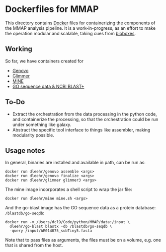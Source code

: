 Dockerfiles for MMAP
====================

This directory contains [Docker](http://docker.com) files for containerizing the components of the MMAP analysis pipeline. It is a work-in-progress, as an effort to make the operation modular and scalable, taking cues from [bioboxes](https://github.com/bioboxes).

Working
-------

So far, we have containers created for

- [Genovo](genovo)
- [Glimmer](glimmer)
- [MINE](mine)
- [GO sequence data & NCBI BLAST+](go-blast)

To-Do
-----

- Extract the orchestration from the data processing in the python code, and containerize the processing, so that the orchestration could be run under something like galaxy.
- Abstract the specific tool interface to things like assembler, making modularity possible.

Usage notes
-----------

In general, binaries are installed and available in path, can be run as:

    docker run dleehr/genovo assemble <args>
    docker run dleehr/genovo finalize <args>
    docker run dleehr/glimmer glimmer3 <args>

The mine image incorporates a shell script to wrap the jar file:

    docker run dleehr/mine mine.sh <args>

And the go-blast image has the GO sequence data as a protein database: `/blastdb/go-seqdb`:

    docker run -v /Users/dcl9/Code/python/MMAP/data:/input \
      dleehr/go-blast blastx -db /blastdb/go-seqdb \
      -query /input/AE014075_subTiny5.fasta

Note that to pass files as arguments, the files must be on a volume, e.g. one that is shared from the host.
